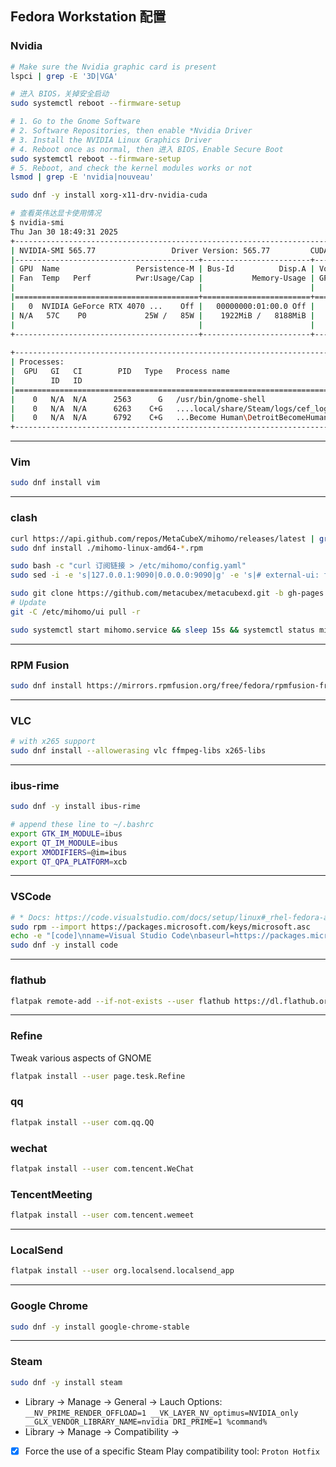 ## Fedora Workstation 配置

### Nvidia

```bash
# Make sure the Nvidia graphic card is present 
lspci | grep -E '3D|VGA'

# 进入 BIOS，关掉安全启动
sudo systemctl reboot --firmware-setup

# 1. Go to the Gnome Software
# 2. Software Repositories, then enable *Nvidia Driver
# 3. Install the NVIDIA Linux Graphics Driver
# 4. Reboot once as normal, then 进入 BIOS，Enable Secure Boot
sudo systemctl reboot --firmware-setup
# 5. Reboot, and check the kernel modules works or not
lsmod | grep -E 'nvidia|nouveau'

sudo dnf -y install xorg-x11-drv-nvidia-cuda

# 查看英伟达显卡使用情况
$ nvidia-smi
Thu Jan 30 18:49:31 2025       
+-----------------------------------------------------------------------------------------+
| NVIDIA-SMI 565.77                 Driver Version: 565.77         CUDA Version: 12.7     |
|-----------------------------------------+------------------------+----------------------+
| GPU  Name                 Persistence-M | Bus-Id          Disp.A | Volatile Uncorr. ECC |
| Fan  Temp   Perf          Pwr:Usage/Cap |           Memory-Usage | GPU-Util  Compute M. |
|                                         |                        |               MIG M. |
|=========================================+========================+======================|
|   0  NVIDIA GeForce RTX 4070 ...    Off |   00000000:01:00.0 Off |                  N/A |
| N/A   57C    P0             25W /   85W |    1922MiB /   8188MiB |      3%      Default |
|                                         |                        |                  N/A |
+-----------------------------------------+------------------------+----------------------+
                                                                                         
+-----------------------------------------------------------------------------------------+
| Processes:                                                                              |
|  GPU   GI   CI        PID   Type   Process name                              GPU Memory |
|        ID   ID                                                               Usage      |
|=========================================================================================|
|    0   N/A  N/A      2563      G   /usr/bin/gnome-shell                            2MiB |
|    0   N/A  N/A      6263    C+G   ....local/share/Steam/logs/cef_log.txt          6MiB |
|    0   N/A  N/A      6792    C+G   ...Become Human\DetroitBecomeHuman.exe       1762MiB |
+-----------------------------------------------------------------------------------------+
```

---

### Vim

```bash
sudo dnf install vim
```

---

### clash

```bash
curl https://api.github.com/repos/MetaCubeX/mihomo/releases/latest | grep browser_download_url | awk -F '"' '{ printf $4 "\n" }' | grep -E 'linux.*amd64.*rpm'
sudo dnf install ./mihomo-linux-amd64-*.rpm

sudo bash -c "curl 订阅链接 > /etc/mihomo/config.yaml"
sudo sed -i -e 's|127.0.0.1:9090|0.0.0.0:9090|g' -e 's|# external-ui: folder|external-ui: /etc/mihomo/ui|g' /etc/mihomo/config.yaml

sudo git clone https://github.com/metacubex/metacubexd.git -b gh-pages /etc/mihomo/ui
# Update
git -C /etc/mihomo/ui pull -r

sudo systemctl start mihomo.service && sleep 15s && systemctl status mihomo.service
```

---

### RPM Fusion

```bash
sudo dnf install https://mirrors.rpmfusion.org/free/fedora/rpmfusion-free-release-$(rpm -E %fedora).noarch.rpm https://mirrors.rpmfusion.org/nonfree/fedora/rpmfusion-nonfree-release-$(rpm -E %fedora).noarch.rpm
```

---

### VLC

```bash
# with x265 support
sudo dnf install --allowerasing vlc ffmpeg-libs x265-libs
```

---

### ibus-rime

```bash
sudo dnf -y install ibus-rime

# append these line to ~/.bashrc
export GTK_IM_MODULE=ibus
export QT_IM_MODULE=ibus
export XMODIFIERS=@im=ibus
export QT_QPA_PLATFORM=xcb
```

---

### VSCode

```bash
# * Docs: https://code.visualstudio.com/docs/setup/linux#_rhel-fedora-and-centos-based-distributions
sudo rpm --import https://packages.microsoft.com/keys/microsoft.asc
echo -e "[code]\nname=Visual Studio Code\nbaseurl=https://packages.microsoft.com/yumrepos/vscode\nenabled=1\ngpgcheck=1\ngpgkey=https://packages.microsoft.com/keys/microsoft.asc" | sudo tee /etc/yum.repos.d/vscode.repo > /dev/null
sudo dnf -y install code
```

---

### flathub

```bash
flatpak remote-add --if-not-exists --user flathub https://dl.flathub.org/repo/flathub.flatpakrepo
```

---

### Refine

Tweak various aspects of GNOME

```bash
flatpak install --user page.tesk.Refine
```

### qq

```bash
flatpak install --user com.qq.QQ
```

### wechat

```bash
flatpak install --user com.tencent.WeChat
```

### TencentMeeting

```bash
flatpak install --user com.tencent.wemeet
```

---

### LocalSend

```bash
flatpak install --user org.localsend.localsend_app
```

---

### Google Chrome

```bash
sudo dnf -y install google-chrome-stable
```

----

### Steam

```bash
sudo dnf -y install steam
```

* Library -> Manage -> General -> Lauch Options: `__NV_PRIME_RENDER_OFFLOAD=1 __VK_LAYER_NV_optimus=NVIDIA_only __GLX_VENDOR_LIBRARY_NAME=nvidia DRI_PRIME=1 %command%`
* Library -> Manage -> Compatibility ->
- [x] Force the use of a specific Steam Play compatibility tool: `Proton Hotfix`
